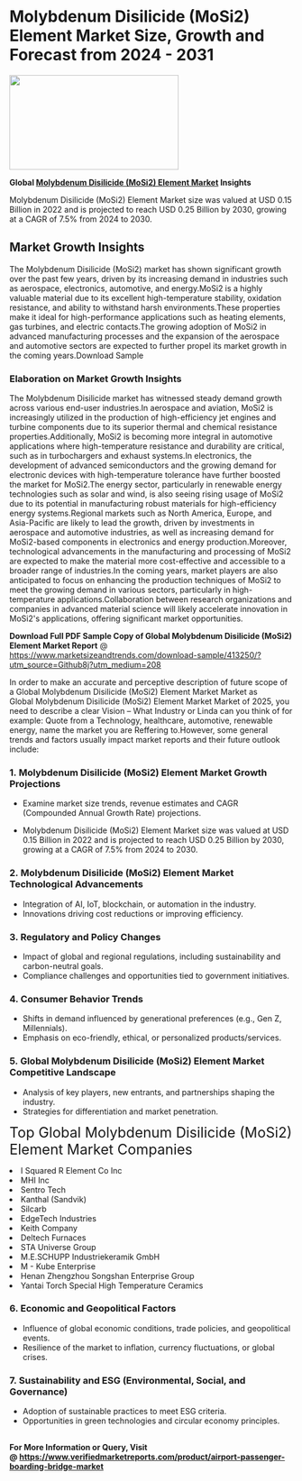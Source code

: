 <H1>Molybdenum Disilicide (MoSi2) Element Market Size, Growth and Forecast from 2024 - 2031</H1><img class="aligncenter size-medium wp-image-584254" src="https://thirdeyenews.in/wp-content/uploads/2024/09/Global-Market-Research-300x168.jpeg" alt="" width="300" height="168" /><p><strong>Global&nbsp;<a href="https://www.marketsizeandtrends.com/download-sample/413250/?utm_source=Github8j?utm_medium=208">Molybdenum Disilicide (MoSi2) Element Market</a> Insights</strong></p><p>Molybdenum Disilicide (MoSi2) Element Market size was valued at USD 0.15 Billion in 2022 and is projected to reach USD 0.25 Billion by 2030, growing at a CAGR of 7.5% from 2024 to 2030.</p><p><h2>Market Growth Insights</h2> The Molybdenum Disilicide (MoSi2) market has shown significant growth over the past few years, driven by its increasing demand in industries such as aerospace, electronics, automotive, and energy.MoSi2 is a highly valuable material due to its excellent high-temperature stability, oxidation resistance, and ability to withstand harsh environments.These properties make it ideal for high-performance applications such as heating elements, gas turbines, and electric contacts.The growing adoption of MoSi2 in advanced manufacturing processes and the expansion of the aerospace and automotive sectors are expected to further propel its market growth in the coming years.Download Sample <h3>Elaboration on Market Growth Insights</h3> The Molybdenum Disilicide market has witnessed steady demand growth across various end-user industries.In aerospace and aviation, MoSi2 is increasingly utilized in the production of high-efficiency jet engines and turbine components due to its superior thermal and chemical resistance properties.Additionally, MoSi2 is becoming more integral in automotive applications where high-temperature resistance and durability are critical, such as in turbochargers and exhaust systems.In electronics, the development of advanced semiconductors and the growing demand for electronic devices with high-temperature tolerance have further boosted the market for MoSi2.The energy sector, particularly in renewable energy technologies such as solar and wind, is also seeing rising usage of MoSi2 due to its potential in manufacturing robust materials for high-efficiency energy systems.Regional markets such as North America, Europe, and Asia-Pacific are likely to lead the growth, driven by investments in aerospace and automotive industries, as well as increasing demand for MoSi2-based components in electronics and energy production.Moreover, technological advancements in the manufacturing and processing of MoSi2 are expected to make the material more cost-effective and accessible to a broader range of industries.In the coming years, market players are also anticipated to focus on enhancing the production techniques of MoSi2 to meet the growing demand in various sectors, particularly in high-temperature applications.Collaboration between research organizations and companies in advanced material science will likely accelerate innovation in MoSi2's applications, offering significant market opportunities.</p><p><span class=""><strong>Download Full PDF Sample Copy of Global Molybdenum Disilicide (MoSi2) Element Market Report</strong> @ <a href="https://www.marketsizeandtrends.com/download-sample/413250/?utm_source=Github8j?utm_medium=208" target="_blank">https://www.marketsizeandtrends.com/download-sample/413250/?utm_source=Github8j?utm_medium=208</a></span></p><p>In order to make an accurate and perceptive description of future scope of a Global&nbsp;Molybdenum Disilicide (MoSi2) Element Market Market as Global&nbsp;Molybdenum Disilicide (MoSi2) Element Market Market of 2025, you need to describe a clear Vision &ndash; What Industry or Linda can you think of for example: Quote from a Technology, healthcare, automotive, renewable energy, name the market you are Reffering to.However, some general trends and factors usually impact market reports and their future outlook include:</p><h3>1.&nbsp;<strong>Molybdenum Disilicide (MoSi2) Element Market Growth Projections</strong></h3><ul><li>Examine market size trends, revenue estimates and CAGR (Compounded Annual Growth Rate) projections.</li><li><p>Molybdenum Disilicide (MoSi2) Element Market size was valued at USD 0.15 Billion in 2022 and is projected to reach USD 0.25 Billion by 2030, growing at a CAGR of 7.5% from 2024 to 2030.</p></li></ul><h3>2.&nbsp;<strong>Molybdenum Disilicide (MoSi2) Element Market Technological Advancements</strong></h3><ul><li>Integration of AI, IoT, blockchain, or automation in the industry.</li><li>Innovations driving cost reductions or improving efficiency.</li></ul><h3>3.&nbsp;<strong>Regulatory and Policy Changes</strong></h3><ul><li>Impact of global and regional regulations, including sustainability and carbon-neutral goals.</li><li>Compliance challenges and opportunities tied to government initiatives.</li></ul><h3>4.&nbsp;<strong>Consumer Behavior Trends</strong></h3><ul><li>Shifts in demand influenced by generational preferences (e.g., Gen Z, Millennials).</li><li>Emphasis on eco-friendly, ethical, or personalized products/services.</li></ul><h3>5.&nbsp;<strong>Global Molybdenum Disilicide (MoSi2) Element Market Competitive Landscape</strong></h3><ul><li>Analysis of key players, new entrants, and partnerships shaping the industry.</li><li>Strategies for differentiation and market penetration.</li></ul><p data-pm-slice="1 1 []"><span style="color: inherit; font-family: inherit; font-size: 25px;">Top Global Molybdenum Disilicide (MoSi2) Element Market Companies</span></p><div class="" data-test-id=""><p><li>I Squared R Element Co Inc</li><li> MHI Inc</li><li> Sentro Tech</li><li> Kanthal (Sandvik)</li><li> Silcarb</li><li> EdgeTech Industries</li><li> Keith Company</li><li> Deltech Furnaces</li><li> STA Universe Group</li><li> M.E.SCHUPP Industriekeramik GmbH</li><li> M - Kube Enterprise</li><li> Henan Zhengzhou Songshan Enterprise Group</li><li> Yantai Torch Special High Temperature Ceramics</li></p></div><h3>6.&nbsp;<strong>Economic and Geopolitical Factors</strong></h3><ul><li>Influence of global economic conditions, trade policies, and geopolitical events.</li><li>Resilience of the market to inflation, currency fluctuations, or global crises.</li></ul><h3>7.&nbsp;<strong>Sustainability and ESG (Environmental, Social, and Governance)</strong></h3><ul><li>Adoption of sustainable practices to meet ESG criteria.</li><li>Opportunities in green technologies and circular economy principles.</li></ul><h2><strong style="font-size: 14px;">For More Information or Query, Visit @&nbsp;</strong><a style="background-color: #ffffff; font-size: 14px;" href="https://www.marketsizeandtrends.com/report/molybdenum-disilicide-mosi2-element-market/" target="_blank">https://www.verifiedmarketreports.com/product/airport-passenger-boarding-bridge-market</a></h2>